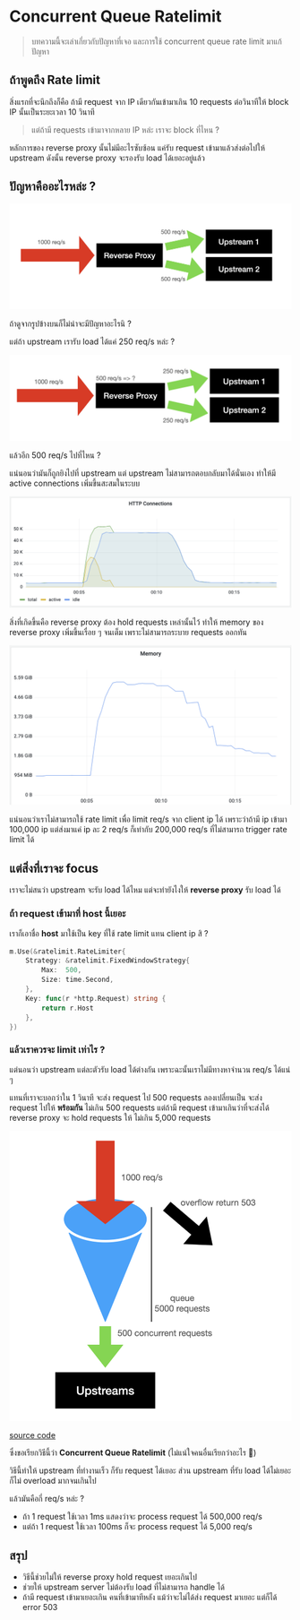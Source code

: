 # Concurrent Queue Ratelimit

> บทความนี้จะเล่าเกี่ยวกับปัญหาที่เจอ และการใช้ concurrent queue rate limit มาแก้ปัญหา

## ถ้าพูดถึง Rate limit

สิ่งแรกที่จะนึกถึงก็คือ ถ้ามี request จาก IP เดียวกันเข้ามาเกิน 10 requests ต่อวินาทีให้ block IP นั้นเป็นระยะเวลา 10 วินาที

> แต่ถ้ามี requests เข้ามาจากหลาย IP หล่ะ เราจะ block ที่ไหน ?

หลักการของ reverse proxy นั้นไม่มีอะไรซับซ้อน แค่รับ request เข้ามาแล้วส่งต่อไปให้ upstream ดังนั้น reverse proxy จะรองรับ load ได้เยอะอยู่แล้ว

## ปัญหาคืออะไรหล่ะ ?

![reverse-proxy-01](./0001-assets/01.png)

ถ้าดูจากรูปข้างบนก็ไม่น่าจะมีปัญหาอะไรนิ ?

แต่ถ้า upstream เรารับ load ได้แค่ 250 req/s หล่ะ ?

![reverse-proxy-02](./0001-assets/02.png)

แล้วอีก 500 req/s ไปที่ไหน ?

แน่นอนว่ามันก็ถูกยิงไปที่ upstream แต่ upstream ไม่สามารถตอบกลับมาได้นั่นเอง ทำให้มี active connections เพิ่มขึ้นสะสมในระบบ

![reverse-proxy-overload-conns](./0001-assets/03.png)

สิ่งที่เกิดขึ้นคือ reverse proxy ต้อง hold requests เหล่านั้นไว้ ทำให้ memory ของ reverse proxy เพิ่มขึ้นเรื่อย ๆ จนเต็ม เพราะไม่สามารถระบาย requests ออกทัน

![reverse-proxy-overload-memory](./0001-assets/04.png)

แน่นอนว่าเราไม่สามารถใช้ rate limit เพื่อ limit req/s จาก client ip ได้ เพราะว่าถ้ามี ip เข้ามา 100,000 ip แต่ส่งมาแค่ ip ละ 2 req/s ก็เท่ากับ 200,000 req/s ที่ไม่สามารถ trigger rate limit ได้

## แต่สิ่งที่เราจะ focus

เราจะไม่สนว่า upstream จะรับ load ได้ไหม แต่จะทำยังไงให้ **reverse proxy** รับ load ได้

### ถ้า request เข้ามาที่ host นี้เยอะ

เราก็​เอาชื่อ **host** มาใช้เป็น key ที่ใช้ rate limit แทน client ip สิ ?

```go
m.Use(&ratelimit.RateLimiter{
	Strategy: &ratelimit.FixedWindowStrategy{
		Max:  500,
		Size: time.Second,
	},
	Key: func(r *http.Request) string {
		return r.Host
	},
})
```

### แล้วเราควรจะ limit เท่าไร ?

แต่นอนว่า upstream แต่ละตัวรับ load ได้ต่างกัน เพราะฉะนั้นเราไม่มีทางหาจำนวน req/s ได้แน่ ๆ

แทนที่เราจะบอกว่าใน 1 วินาที จะส่ง request ไป 500 requests ลองเปลี่ยนเป็น จะส่ง request ไปให้ **พร้อมกัน** ไม่เกิน 500 requests แต่ถ้ามี request เข้ามาเกินว่าที่จะส่งได้ reverse proxy จะ hold requests ให้ ไม่เกิน 5,000 requests

![ratelimit-concurrent-queue](./0001-assets/05.png)

[source code](https://github.com/moonrhythm/parapet/blob/ad71925574ea213e07b9d28ce4d7f12952d839eb/pkg/ratelimit/concurrentqueue.go)

ซึ่งขอเรียกวิธีนี้ว่า **Concurrent Queue Ratelimit** (ไม่แน่ใจคนอื่นเรียกว่าอะไร 🤪)

วิธีนี้ทำให้ upstream ที่ทำงานเร็ว ก็รับ request ได้เยอะ ส่วน upstream ที่รับ load ได้ไม่เยอะ ก็ไม่ overload มากจนเกินไป

แล้วมันคือกี่ req/s หล่ะ ?

- ถ้า 1 request ใช้เวลา 1ms แสดงว่าจะ process request ได้ 500,000 req/s
- แต่ถ้า 1 request ใช้เวลา 100ms ก็จะ process request ได้ 5,000 req/s

## สรุป

- วิธีนี้ช่วยไม่ให้ reverse proxy hold request เยอะเกินไป
- ช่วยให้ upstream server ไม่ต้องรับ load ที่ไม่สามารถ handle ได้
- ถ้ามี request เข้ามาเยอะเกิน คนที่เข้ามาทีหลัง แม้ว่าจะไม่ได้ส่ง request มาเยอะ แต่ก็ได้ error 503
